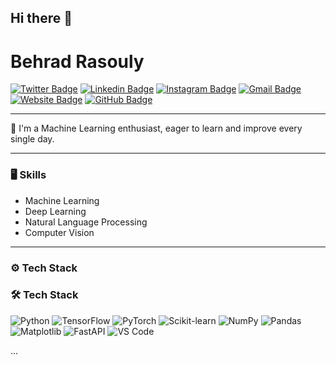 ## Hi there 👋

<!--
**Behradrsl/Behradrsl** is a ✨ _special_ ✨ repository because its `README.md` (this file) appears on your GitHub profile.

Here are some ideas to get you started:

- 🔭 I’m currently working on ...
- 🌱 I’m currently learning ...
- 👯 I’m looking to collaborate on ...
- 🤔 I’m looking for help with ...
- 💬 Ask me about ...
- 📫 How to reach me: ...
- 😄 Pronouns: ...
- ⚡ Fun fact: ...
-->
# Behrad Rasouly

[![Twitter Badge](https://img.shields.io/badge/-Twitter-blue?style=flat\&logo=Twitter\&logoColor=white\&link=https://twitter.com/behradrasouly)](https://twitter.com/behradrasouly)
[![Linkedin Badge](https://img.shields.io/badge/-LinkedIn-blue?style=flat\&logo=Linkedin\&logoColor=white\&link=https://linkedin.com/in/behradrasouly)](https://linkedin.com/in/behradrasouly)
[![Instagram Badge](https://img.shields.io/badge/-Instagram-purple?style=flat\&logo=instagram\&logoColor=white\&link=https://instagram.com/behradrasouly111)](https://instagram.com/behradrasouly111)
[![Gmail Badge](https://img.shields.io/badge/-Email-red?style=flat\&logo=gmail\&logoColor=white\&link=mailto\:itsbehradrasouly@gmail.com)](mailto:itsbehradrasouly@gmail.com)
[![Website Badge](https://img.shields.io/badge/-Website-47CCCC?style=flat\&logo=Google-Chrome\&logoColor=white\&link=https://behradrsl.com)](https://Behradrsl.com)
[![GitHub Badge](https://img.shields.io/badge/-GitHub-black?style=flat\&logo=github\&logoColor=white\&link=https://github.com/behradrsl)](https://github.com/behradrsl)

---

🌱 I'm a Machine Learning enthusiast, eager to learn and improve every single day.  

---

### 🖥 Skills

* Machine Learning
* Deep Learning
* Natural Language Processing
* Computer Vision

---

### ⚙️ Tech Stack

### 🛠 Tech Stack
![Python](https://img.shields.io/badge/Python-3776AB?style=for-the-badge&logo=python&logoColor=white)
![TensorFlow](https://img.shields.io/badge/TensorFlow-FF6F00?style=for-the-badge&logo=tensorflow&logoColor=white)
![PyTorch](https://img.shields.io/badge/PyTorch-EE4C2C?style=for-the-badge&logo=pytorch&logoColor=white)
![Scikit-learn](https://img.shields.io/badge/Scikit--Learn-F7931E?style=for-the-badge&logo=scikit-learn&logoColor=white)
![NumPy](https://img.shields.io/badge/NumPy-013243?style=for-the-badge&logo=numpy&logoColor=white)
![Pandas](https://img.shields.io/badge/Pandas-150458?style=for-the-badge&logo=pandas&logoColor=white)
![Matplotlib](https://img.shields.io/badge/Matplotlib-11557C?style=for-the-badge&logo=matplotlib&logoColor=white)
![FastAPI](https://img.shields.io/badge/FastAPI-009688?style=for-the-badge&logo=fastapi&logoColor=white)
![VS Code](https://img.shields.io/badge/VS%20Code-0078D4?style=for-the-badge&logo=visual-studio-code&logoColor=white)

...

